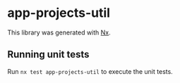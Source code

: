 # app-projects-util

This library was generated with [Nx](https://nx.dev).

## Running unit tests

Run `nx test app-projects-util` to execute the unit tests.
